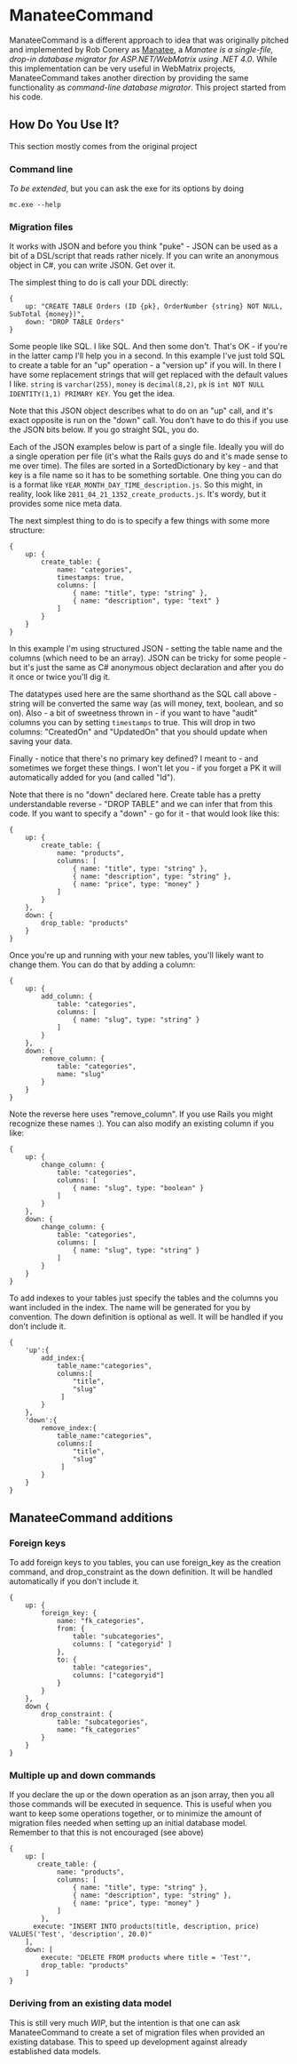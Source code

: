 
ManateeCommand
==============
ManateeCommand is a different approach to idea that was originally pitched and implemented by Rob Conery as [Manatee](https://github.com/robconery/Manatee), a _Manatee is a single-file, drop-in database migrator for ASP.NET/WebMatrix using .NET 4.0_.  While this implementation can be very useful in WebMatrix projects, ManateeCommand takes another direction by providing the same functionality as _command-line database migrator_.  This project started from his code.

How Do You Use It?
------------------
This section mostly comes from the original project
### Command line
*To be extended*, but you can ask the exe for its options by doing

    mc.exe --help

### Migration files
It works with JSON and before you think "puke" - JSON can be used as a bit of a DSL/script that reads rather nicely. If you can write an anonymous object in C#, you can write JSON. Get over it.

The simplest thing to do is call your DDL directly:

    {
        up: "CREATE TABLE Orders (ID {pk}, OrderNumber {string} NOT NULL, SubTotal {money})",
        down: "DROP TABLE Orders"
    }
	
Some people like SQL. I like SQL. And then some don't. That's OK - if you're in the latter camp I'll help you in a second. In this example I've just told SQL to create a table for an "up" operation - a "version up" if you will. In there I have some replacement strings that will get replaced with the default values I like. `string` is `varchar(255)`, `money` is `decimal(8,2)`, `pk` is `int NOT NULL IDENTITY(1,1) PRIMARY KEY`. You get the idea.

Note that this JSON object describes what to do on an "up" call, and it's exact opposite is run on the "down" call. You don't have to do this if you use the JSON bits below. If you go straight SQL, you do.

Each of the JSON examples below is part of a single file. Ideally you will do a single operation per file (it's what the Rails guys do and it's made sense to me over time). The files are sorted in a SortedDictionary by key - and that key is a file name so it has to be something sortable. One thing you can do is a format like `YEAR_MONTH_DAY_TIME_description.js`. So this might, in reality, look like `2011_04_21_1352_create_products.js`. It's wordy, but it provides some nice meta data.

The next simplest thing to do is to specify a few things with some more structure:

    {
        up: {
            create_table: {
                name: "categories",
                timestamps: true,
                columns: [
                    { name: "title", type: "string" },
                    { name: "description", type: "text" }
                ]
            }
        }
    }

In this example I'm using structured JSON - setting the table name and the columns (which need to be an array). JSON can be tricky for some people - but it's just the same as C# anonymous object declaration and after you do it once or twice you'll dig it.

The datatypes used here are the same shorthand as the SQL call above - string will be converted the same way (as will money, text, boolean, and so on). Also - a bit of sweetness thrown in - if you want to have "audit" columns you can by setting `timestamps` to true. This will drop in two columns: "CreatedOn" and "UpdatedOn" that you should update when saving your data.

Finally - notice that there's no primary key defined? I meant to  - and sometimes we forget these things. I won't let you  - if you forget a PK it will automatically added for you (and called "Id").
	
Note that there is no "down" declared here. Create table has a pretty understandable reverse - "DROP TABLE" and we can infer that from this code. If you want to specify a "down" - go for it - that would look like this:

    {
        up: {
            create_table: {
                name: "products",
                columns: [
                    { name: "title", type: "string" },
                    { name: "description", type: "string" },
                    { name: "price", type: "money" }
                ]
            }
        },
        down: {
            drop_table: "products"
        }
    }

Once you're up and running with your new tables, you'll likely want to change them. You can do that by adding a column:

    {
        up: {
            add_column: {
                table: "categories",
                columns: [
                    { name: "slug", type: "string" }
                ]
            }
        },
        down: {
            remove_column: {
                table: "categories",
                name: "slug"
            }
        }
    }
	
Note the reverse here uses "remove_column". If you use Rails you might recognize these names :). You can also modify an existing column if you like:

    {
        up: {
            change_column: {
                table: "categories",
                columns: [
                    { name: "slug", type: "boolean" }
                ]
            }
        },
        down: {
            change_column: {
                table: "categories",
                columns: [
                    { name: "slug", type: "string" }
                ]
            }
        }
    }

To add indexes to your tables just specify the tables and the columns you want included in the index. The name will be generated for you by convention.
The down definition is optional as well.  It will be handled if you don't include it.

    {
        'up':{
            add_index:{
                table_name:"categories",
                columns:[
                    "title",
                    "slug"
                 ]
            }
        },
        'down':{
            remove_index:{
                table_name:"categories",
                columns:[
                    "title",
                    "slug"
                 ]
            }
        }
    }

ManateeCommand additions
------------------------
### Foreign keys
To add foreign keys to you tables, you can use foreign\_key as the creation command, and drop\_constraint as the down definition.  It will be handled automatically if you don't include it.

    {
        up: {
            foreign_key: {
                name: "fk_categories",
                from: {
                    table: "subcategories",
                    columns: [ "categoryid" ]
                },
                to: {
                    table: "categories",
                    columns: ["categoryid"]
                }
            }
        },
        down {
            drop_constraint: {
                table: "subcategories",
                name: "fk_categories"
            }
        }
    }

### Multiple up and down commands
If you declare the up or the down operation as an json array, then you all those commands will be executed in sequence.  This is useful when you want to keep some operations together, or to minimize the amount of migration files needed when setting up an initial database model. Remember to that this is not encouraged (see above)

    {
        up: [
           create_table: {
                name: "products",
                columns: [
                    { name: "title", type: "string" },
                    { name: "description", type: "string" },
                    { name: "price", type: "money" }
                ]
            },
          execute: "INSERT INTO products(title, description, price) VALUES('Test', 'description', 20.0)"
        ],
        down: [
            execute: "DELETE FROM products where title = 'Test'",
            drop_table: "products"
        ]
    }

### Deriving from an existing data model
This is still very much _WIP_, but the intention is that one can ask ManateeCommand to create a set of migration files when provided an existing database.  This to speed up development against already established data models.

